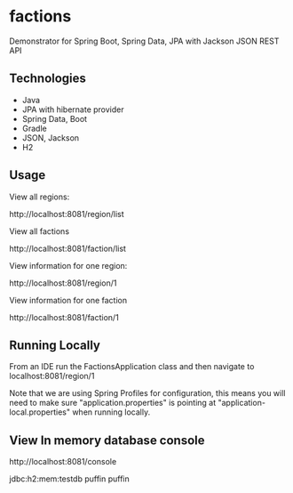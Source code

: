 # factions
Demonstrator for Spring Boot, Spring Data, JPA with Jackson JSON REST API

## Technologies

- Java
- JPA with hibernate provider
- Spring Data, Boot
- Gradle
- JSON, Jackson
- H2


## Usage

View all regions:

http://localhost:8081/region/list

View all factions

http://localhost:8081/faction/list

View information for one region:

http://localhost:8081/region/1

View information for one faction

http://localhost:8081/faction/1

## Running Locally

From an IDE run the FactionsApplication class and then navigate to
localhost:8081/region/1

Note that we are using Spring Profiles for configuration, this means
you will need to make sure "application.properties" is pointing at
"application-local.properties" when running locally.

## View In memory database console

http://localhost:8081/console

jdbc:h2:mem:testdb
puffin
puffin


